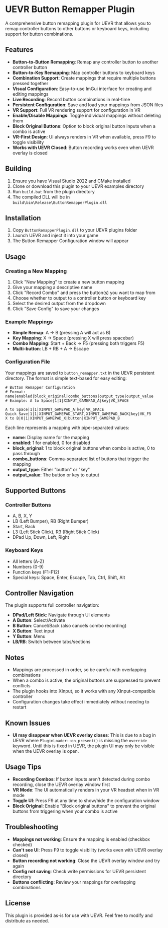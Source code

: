 # UEVR Button Remapper Plugin

A comprehensive button remapping plugin for UEVR that allows you to remap controller buttons to other buttons or keyboard keys, including support for button combinations.

## Features

- **Button-to-Button Remapping**: Remap any controller button to another controller button
- **Button-to-Key Remapping**: Map controller buttons to keyboard keys
- **Combination Support**: Create mappings that require multiple buttons pressed together
- **Visual Configuration**: Easy-to-use ImGui interface for creating and editing mappings
- **Live Recording**: Record button combinations in real-time
- **Persistent Configuration**: Save and load your mappings from JSON files
- **VR Support**: Full VR rendering support for configuration in VR
- **Enable/Disable Mappings**: Toggle individual mappings without deleting them
- **Block Original Buttons**: Option to block original button inputs when a combo is active
- **VR-First Design**: UI always renders in VR when available, press F9 to toggle visibility
- **Works with UEVR Closed**: Button recording works even when UEVR overlay is closed

## Building

1. Ensure you have Visual Studio 2022 and CMake installed
2. Clone or download this plugin to your UEVR examples directory
3. Run `build.bat` from the plugin directory
4. The compiled DLL will be in `build\bin\Release\ButtonRemapperPlugin.dll`

## Installation

1. Copy `ButtonRemapperPlugin.dll` to your UEVR plugins folder
2. Launch UEVR and inject it into your game
3. The Button Remapper Configuration window will appear

## Usage

### Creating a New Mapping

1. Click "New Mapping" to create a new button mapping
2. Give your mapping a descriptive name
3. Click "Record Combo" and press the button(s) you want to map from
4. Choose whether to output to a controller button or keyboard key
5. Select the desired output from the dropdown
6. Click "Save Config" to save your changes

### Example Mappings

- **Simple Remap**: A → B (pressing A will act as B)
- **Key Mapping**: X → Space (pressing X will press spacebar)
- **Combo Mapping**: Start + Back → F5 (pressing both triggers F5)
- **Multi-button**: LB + RB + A → Escape

### Configuration File

Your mappings are saved to `button_remapper.txt` in the UEVR persistent directory. The format is simple text-based for easy editing:

```
# Button Remapper Configuration
# Format: name|enabled|block_original|combo_buttons|output_type|output_value
# Example: A to Space|1|1|XINPUT_GAMEPAD_A|key|VK_SPACE

A to Space|1|1|XINPUT_GAMEPAD_A|key|VK_SPACE
Quick Save|1|1|XINPUT_GAMEPAD_START,XINPUT_GAMEPAD_BACK|key|VK_F5
X to B|0|1|XINPUT_GAMEPAD_X|button|XINPUT_GAMEPAD_B
```

Each line represents a mapping with pipe-separated values:
- **name**: Display name for the mapping
- **enabled**: 1 for enabled, 0 for disabled
- **block_original**: 1 to block original buttons when combo is active, 0 to pass through
- **combo_buttons**: Comma-separated list of buttons that trigger the mapping
- **output_type**: Either "button" or "key"
- **output_value**: The button or key to output

## Supported Buttons

### Controller Buttons
- A, B, X, Y
- LB (Left Bumper), RB (Right Bumper)
- Start, Back
- L3 (Left Stick Click), R3 (Right Stick Click)
- DPad Up, Down, Left, Right

### Keyboard Keys
- All letters (A-Z)
- Numbers (0-9)
- Function keys (F1-F12)
- Special keys: Space, Enter, Escape, Tab, Ctrl, Shift, Alt

## Controller Navigation

The plugin supports full controller navigation:
- **DPad/Left Stick**: Navigate through UI elements
- **A Button**: Select/Activate
- **B Button**: Cancel/Back (also cancels combo recording)
- **X Button**: Text input
- **Y Button**: Menu
- **LB/RB**: Switch between tabs/sections

## Notes

- Mappings are processed in order, so be careful with overlapping combinations
- When a combo is active, the original buttons are suppressed to prevent conflicts
- The plugin hooks into XInput, so it works with any XInput-compatible controller
- Configuration changes take effect immediately without needing to restart

## Known Issues

- **UI may disappear when UEVR overlay closes**: This is due to a bug in UEVR where `PluginLoader::on_present()` is missing the `override` keyword. Until this is fixed in UEVR, the plugin UI may only be visible when the UEVR overlay is open.

## Usage Tips

- **Recording Combos**: If button inputs aren't detected during combo recording, close the UEVR overlay window first
- **VR Mode**: The UI automatically renders in your VR headset when in VR mode
- **Toggle UI**: Press F9 at any time to show/hide the configuration window
- **Block Original**: Enable "Block original buttons" to prevent the original buttons from triggering when your combo is active

## Troubleshooting

- **Mappings not working**: Ensure the mapping is enabled (checkbox checked)
- **Can't see UI**: Press F9 to toggle visibility (works even with UEVR overlay closed)
- **Button recording not working**: Close the UEVR overlay window and try again
- **Config not saving**: Check write permissions for UEVR persistent directory
- **Buttons conflicting**: Review your mappings for overlapping combinations

## License

This plugin is provided as-is for use with UEVR. Feel free to modify and distribute as needed.